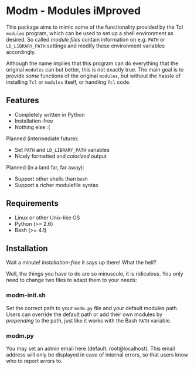 Modm - Modules iMproved
=======================

This package aims to mimic some of the functionality provided by the Tcl
`modules` program, which can be used to set up a shell environment as desired.
So called *module files* contain information on e.g. `PATH` or `LD_LIBRARY_PATH`
settings and modify these environment variables accordingly.

Although the name implies that this program can do everything that the original
`modules` can but better, this is not exactly true. The main goal is to provide
*some* functions of the original `modules`, but without the hassle of installing
`Tcl` or `modules` itself,  or handling `Tcl` code.


Features
--------

* Completely written in Python
* Installation-free
* Nothing else :(

Planned (intermediate future):

* Set `PATH` and `LD_LIBRARY_PATH` variables
* Nicely formatted and *colorized* output


Planned (in a land far, far away):

* Support other shells than `bash`
* Support a richer modulefile syntax


Requirements
------------

* Linux or other Unix-like OS
* Python (>= 2.6)
* Bash (>= 4.1)


Installation
------------

Wait a minute! *Installation-free* it says up there! What the hell?

Well, the things you have to do are so minuscule, it is ridiculous. You only
need to change two files to adapt them to your needs:

### modm-init.sh
Set the correct path to your `modm.py` file and your default modules path. Users
can override the default path or add their own modules by *prepending* to the
path, just like it works with the Bash `PATH` variable.

### modm.py
You may set an admin email here (default: root@localhost). This email address
will only be displayed in case of internal errors, so that users know who to
report errors to.
